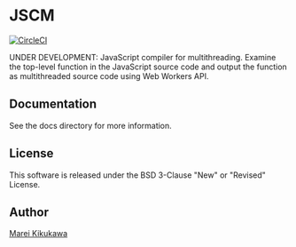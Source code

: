 # JSCM

[![CircleCI](https://circleci.com/gh/calmery/jscm/tree/master.svg?style=svg)](https://circleci.com/gh/calmery/jscm/tree/master)

UNDER DEVELOPMENT: JavaScript compiler for multithreading. Examine the top-level function in the JavaScript source code and output the function as multithreaded source code using Web Workers API.

## Documentation

See the docs directory for more information.

## License

This software is released under the BSD 3-Clause "New" or "Revised" License.

## Author

[Marei Kikukawa](https://github.com/calmery)
